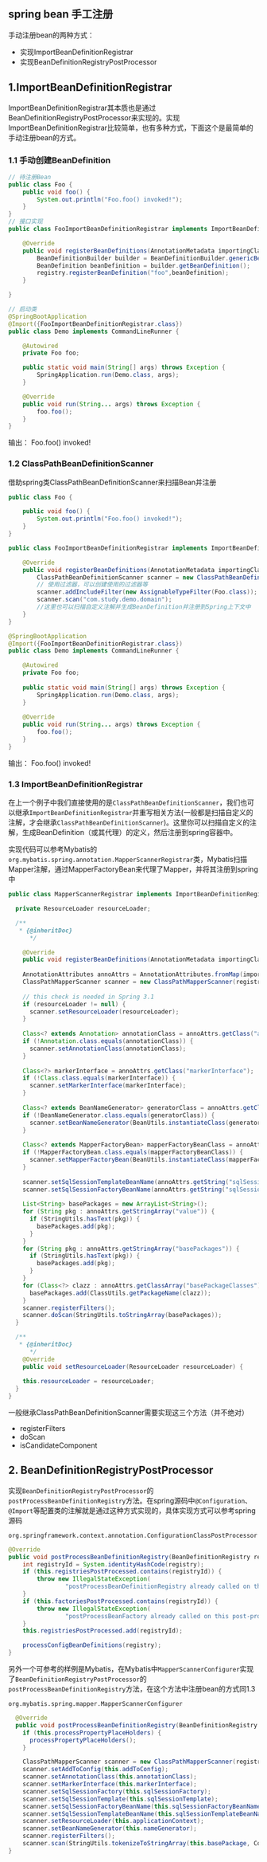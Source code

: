 ## spring bean 手工注册

手动注册bean的两种方式：

- 实现ImportBeanDefinitionRegistrar
- 实现BeanDefinitionRegistryPostProcessor

## 1.ImportBeanDefinitionRegistrar

​	ImportBeanDefinitionRegistrar其本质也是通过BeanDefinitionRegistryPostProcessor来实现的。实现ImportBeanDefinitionRegistrar比较简单，也有多种方式，下面这个是最简单的手动注册bean的方式。

### 1.1 手动创建BeanDefinition



```java
// 待注册Bean
public class Foo {
    public void foo() {
        System.out.println("Foo.foo() invoked!");
    }
}
// 接口实现
public class FooImportBeanDefinitionRegistrar implements ImportBeanDefinitionRegistrar {

    @Override
    public void registerBeanDefinitions(AnnotationMetadata importingClassMetadata, BeanDefinitionRegistry registry) {
        BeanDefinitionBuilder builder = BeanDefinitionBuilder.genericBeanDefinition(Foo.class);
        BeanDefinition beanDefinition = builder.getBeanDefinition();
        registry.registerBeanDefinition("foo",beanDefinition);
    }

}

// 启动类
@SpringBootApplication
@Import({FooImportBeanDefinitionRegistrar.class})
public class Demo implements CommandLineRunner {

    @Autowired
    private Foo foo;

    public static void main(String[] args) throws Exception {
        SpringApplication.run(Demo.class, args);
    }

    @Override
    public void run(String... args) throws Exception {
        foo.foo();
    }
}
```

输出： 
Foo.foo() invoked!

### 1.2 ClassPathBeanDefinitionScanner

借助spring类ClassPathBeanDefinitionScanner来扫描Bean并注册
```java
public class Foo {

    public void foo() {
        System.out.println("Foo.foo() invoked!");
    }
}

public class FooImportBeanDefinitionRegistrar implements ImportBeanDefinitionRegistrar {

    @Override
    public void registerBeanDefinitions(AnnotationMetadata importingClassMetadata, BeanDefinitionRegistry registry) {
        ClassPathBeanDefinitionScanner scanner = new ClassPathBeanDefinitionScanner(registry);
        // 使用过滤器，可以创建使用的过滤器等
        scanner.addIncludeFilter(new AssignableTypeFilter(Foo.class));
        scanner.scan("com.study.demo.domain");
        //这里也可以扫描自定义注解并生成BeanDefinition并注册到Spring上下文中
    }
}

@SpringBootApplication
@Import({FooImportBeanDefinitionRegistrar.class})
public class Demo implements CommandLineRunner {

    @Autowired
    private Foo foo;
    
    public static void main(String[] args) throws Exception {
        SpringApplication.run(Demo.class, args);
    }
    
    @Override
    public void run(String... args) throws Exception {
        foo.foo();
    }
}
```

输出： 
Foo.foo() invoked!

### 1.3 ImportBeanDefinitionRegistrar
​		在上一个例子中我们直接使用的是`ClassPathBeanDefinitionScanner`，我们也可以继承`ImportBeanDefinitionRegistrar`并重写相关方法(一般都是扫描自定义的注解，才会继承`ClassPathBeanDefinitionScanner`)。这里你可以扫描自定义的注解，生成BeanDefinition（或其代理）的定义，然后注册到spring容器中。

​		实现代码可以参考Mybatis的`org.mybatis.spring.annotation.MapperScannerRegistrar`类，Mybatis扫描Mapper注解，通过MapperFactoryBean来代理了Mapper，并将其注册到spring中

```java
public class MapperScannerRegistrar implements ImportBeanDefinitionRegistrar, ResourceLoaderAware {

  private ResourceLoader resourceLoader;

  /**
   * {@inheritDoc}
      */

    @Override
    public void registerBeanDefinitions(AnnotationMetadata importingClassMetadata, BeanDefinitionRegistry registry) {
    
    AnnotationAttributes annoAttrs = AnnotationAttributes.fromMap(importingClassMetadata.getAnnotationAttributes(MapperScan.class.getName()));
    ClassPathMapperScanner scanner = new ClassPathMapperScanner(registry);
    
    // this check is needed in Spring 3.1
    if (resourceLoader != null) {
      scanner.setResourceLoader(resourceLoader);
    }
    
    Class<? extends Annotation> annotationClass = annoAttrs.getClass("annotationClass");
    if (!Annotation.class.equals(annotationClass)) {
      scanner.setAnnotationClass(annotationClass);
    }
    
    Class<?> markerInterface = annoAttrs.getClass("markerInterface");
    if (!Class.class.equals(markerInterface)) {
      scanner.setMarkerInterface(markerInterface);
    }
    
    Class<? extends BeanNameGenerator> generatorClass = annoAttrs.getClass("nameGenerator");
    if (!BeanNameGenerator.class.equals(generatorClass)) {
      scanner.setBeanNameGenerator(BeanUtils.instantiateClass(generatorClass));
    }
    
    Class<? extends MapperFactoryBean> mapperFactoryBeanClass = annoAttrs.getClass("factoryBean");
    if (!MapperFactoryBean.class.equals(mapperFactoryBeanClass)) {
      scanner.setMapperFactoryBean(BeanUtils.instantiateClass(mapperFactoryBeanClass));
    }
    
    scanner.setSqlSessionTemplateBeanName(annoAttrs.getString("sqlSessionTemplateRef"));
    scanner.setSqlSessionFactoryBeanName(annoAttrs.getString("sqlSessionFactoryRef"));
    
    List<String> basePackages = new ArrayList<String>();
    for (String pkg : annoAttrs.getStringArray("value")) {
      if (StringUtils.hasText(pkg)) {
        basePackages.add(pkg);
      }
    }
    for (String pkg : annoAttrs.getStringArray("basePackages")) {
      if (StringUtils.hasText(pkg)) {
        basePackages.add(pkg);
      }
    }
    for (Class<?> clazz : annoAttrs.getClassArray("basePackageClasses")) {
      basePackages.add(ClassUtils.getPackageName(clazz));
    }
    scanner.registerFilters();
    scanner.doScan(StringUtils.toStringArray(basePackages));
  }

  /**
   * {@inheritDoc}
      */
    @Override
    public void setResourceLoader(ResourceLoader resourceLoader) {
    
    this.resourceLoader = resourceLoader;
  }
}
```

一般继承ClassPathBeanDefinitionScanner需要实现这三个方法（并不绝对）

* registerFilters
* doScan
* isCandidateComponent

## 2. BeanDefinitionRegistryPostProcessor
​		实现`BeanDefinitionRegistryPostProcessor`的`postProcessBeanDefinitionRegistry`方法。在spring源码中`@Configuration`、`@Import`等配置类的注解就是通过这种方式实现的，具体实现方式可以参考spring源码

`org.springframework.context.annotation.ConfigurationClassPostProcessor`

```java
@Override
public void postProcessBeanDefinitionRegistry(BeanDefinitionRegistry registry) {
    int registryId = System.identityHashCode(registry);
    if (this.registriesPostProcessed.contains(registryId)) {
        throw new IllegalStateException(
                "postProcessBeanDefinitionRegistry already called on this post-processor against " + registry);
    }
    if (this.factoriesPostProcessed.contains(registryId)) {
        throw new IllegalStateException(
                "postProcessBeanFactory already called on this post-processor against " + registry);
    }
    this.registriesPostProcessed.add(registryId);

    processConfigBeanDefinitions(registry);
}
```

​		另外一个可参考的样例是Mybatis，在Mybatis中`MapperScannerConfigurer`实现了`BeanDefinitionRegistryPostProcessor`的`postProcessBeanDefinitionRegistry`方法，在这个方法中注册bean的方式同1.3

`org.mybatis.spring.mapper.MapperScannerConfigurer`
```java
  @Override
  public void postProcessBeanDefinitionRegistry(BeanDefinitionRegistry registry) {
    if (this.processPropertyPlaceHolders) {
      processPropertyPlaceHolders();
    }

    ClassPathMapperScanner scanner = new ClassPathMapperScanner(registry);
    scanner.setAddToConfig(this.addToConfig);
    scanner.setAnnotationClass(this.annotationClass);
    scanner.setMarkerInterface(this.markerInterface);
    scanner.setSqlSessionFactory(this.sqlSessionFactory);
    scanner.setSqlSessionTemplate(this.sqlSessionTemplate);
    scanner.setSqlSessionFactoryBeanName(this.sqlSessionFactoryBeanName);
    scanner.setSqlSessionTemplateBeanName(this.sqlSessionTemplateBeanName);
    scanner.setResourceLoader(this.applicationContext);
    scanner.setBeanNameGenerator(this.nameGenerator);
    scanner.registerFilters();
    scanner.scan(StringUtils.tokenizeToStringArray(this.basePackage, ConfigurableApplicationContext.CONFIG_LOCATION_DELIMITERS));
}
```

